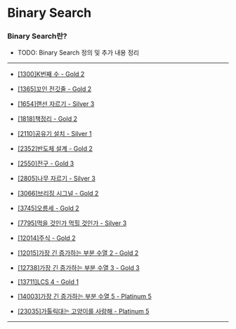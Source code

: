# Binary Search

### Binary Search란?

  - TODO: Binary Search 정의 및 추가 내용 정리

---

  - [[1300]K번째 수 - Gold 2](https://github.com/firemancha/Algorithm/tree/main/Baekjoon/BinarySearch/%5B1300%5DK%EB%B2%88%EC%A7%B8%20%EC%88%98)

  - [[1365]꼬인 전깃줄 - Gold 2](https://github.com/firemancha/Algorithm/tree/main/Baekjoon/BinarySearch/%5B1365%5D%EA%BC%AC%EC%9D%B8%20%EC%A0%84%EA%B9%83%EC%A4%84)

  - [[1654]랜선 자르기 - Silver 3](https://github.com/firemancha/Algorithm/tree/main/Baekjoon/BinarySearch/%5B1654%5D%EB%9E%9C%EC%84%A0%20%EC%9E%90%EB%A5%B4%EA%B8%B0)

  - [[1818]책정리 - Gold 2](https://github.com/firemancha/Algorithm/tree/main/Baekjoon/BinarySearch/%5B1818%5D%EC%B1%85%EC%A0%95%EB%A6%AC)

  - [[2110]공유기 설치 - Silver 1](https://github.com/firemancha/Algorithm/tree/main/Baekjoon/BinarySearch/%5B2110%5D%EA%B3%B5%EC%9C%A0%EA%B8%B0%20%EC%84%A4%EC%B9%98)

  - [[2352]반도체 설계 - Gold 2](https://github.com/firemancha/Algorithm/tree/main/Baekjoon/BinarySearch/%5B2352%5D%EB%B0%98%EB%8F%84%EC%B2%B4%20%EC%84%A4%EA%B3%84)

  - [[2550]전구 - Gold 3](https://github.com/firemancha/Algorithm/tree/main/Baekjoon/BinarySearch/%5B2550%5D%EC%A0%84%EA%B5%AC)

  - [[2805]나무 자르기 - Silver 3](https://github.com/firemancha/Algorithm/tree/main/Baekjoon/BinarySearch/%5B2805%5D%EB%82%98%EB%AC%B4%20%EC%9E%90%EB%A5%B4%EA%B8%B0)

  - [[3066]브리징 시그널 - Gold 2](https://github.com/firemancha/Algorithm/tree/main/Baekjoon/BinarySearch/%5B3066%5D%EB%B8%8C%EB%A6%AC%EC%A7%95%20%EC%8B%9C%EA%B7%B8%EB%84%90)

  - [[3745]오름세 - Gold 2](https://github.com/firemancha/Algorithm/tree/main/Baekjoon/BinarySearch/%5B3745%5D%EC%98%A4%EB%A6%84%EC%84%B8)

  - [[7795]먹을 것인가 먹힐 것인가 - Silver 3](https://github.com/firemancha/Algorithm/tree/main/Baekjoon/BinarySearch/%5B7795%5D%EB%A8%B9%EC%9D%84%20%EA%B2%83%EC%9D%B8%EA%B0%80%20%EB%A8%B9%ED%9E%90%20%EA%B2%83%EC%9D%B8%EA%B0%80)

  - [[12014]주식 - Gold 2](https://github.com/firemancha/Algorithm/tree/main/Baekjoon/BinarySearch/%5B12014%5D%EC%A3%BC%EC%8B%9D)

  - [[12015]가장 긴 증가하는 부분 수열 2 - Gold 2](https://github.com/firemancha/Algorithm/tree/main/Baekjoon/BinarySearch/%5B12015%5D%EA%B0%80%EC%9E%A5%20%EA%B8%B4%20%EC%A6%9D%EA%B0%80%ED%95%98%EB%8A%94%20%EB%B6%80%EB%B6%84%20%EC%88%98%EC%97%B4%202)

  - [[12738]가장 긴 증가하는 부분 수열 3 - Gold 3](https://github.com/firemancha/Algorithm/tree/main/Baekjoon/BinarySearch/%5B12738%5D%EA%B0%80%EC%9E%A5%20%EA%B8%B4%20%EC%A6%9D%EA%B0%80%ED%95%98%EB%8A%94%20%EB%B6%80%EB%B6%84%20%EC%88%98%EC%97%B4%203)

  - [[13711]LCS 4 - Gold 1](https://github.com/firemancha/Algorithm/tree/main/Baekjoon/BinarySearch/%5B13711%5DLCS%204)

  - [[14003]가장 긴 증가하는 부분 수열 5 - Platinum 5](https://github.com/firemancha/Algorithm/tree/main/Baekjoon/BinarySearch/%5B14003%5D%EA%B0%80%EC%9E%A5%20%EA%B8%B4%20%EC%A6%9D%EA%B0%80%ED%95%98%EB%8A%94%20%EB%B6%80%EB%B6%84%20%EC%88%98%EC%97%B4%205)

  - [[23035]가톨릭대는 고양이를 사랑해 - Platinum 5](https://github.com/firemancha/Algorithm/tree/main/Baekjoon/BinarySearch/%5B23035%5D%EA%B0%80%ED%86%A8%EB%A6%AD%EB%8C%80%EB%8A%94%20%EA%B3%A0%EC%96%91%EC%9D%B4%EB%A5%BC%20%EC%82%AC%EB%9E%91%ED%95%B4)

---